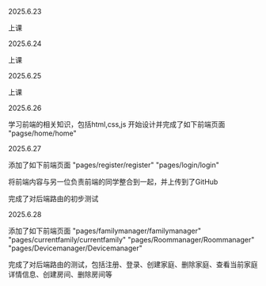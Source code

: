 2025.6.23

上课

2025.6.24

上课

2025.6.25

上课

2025.6.26

学习前端的相关知识，包括html,css,js
开始设计并完成了如下前端页面
"pagse/home/home"

2025.6.27

添加了如下前端页面
"pages/register/register"
"pages/login/login"

将前端内容与另一位负责前端的同学整合到一起，并上传到了GitHub

完成了对后端路由的初步测试

2025.6.28

添加了如下前端页面
"pages/familymanager/familymanager"
"pages/currentfamily/currentfamily"
"pages/Roommanager/Roommanager"
"pages/Devicemanager/Devicemanager"

完成了对后端路由的测试，包括注册、登录、创建家庭、删除家庭、查看当前家庭详情信息、创建房间、删除房间等
